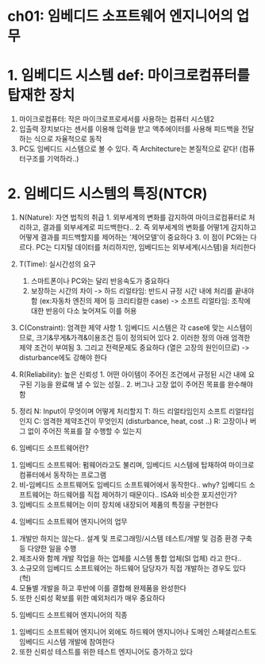 # ch01: 임베디드 소프트웨어 엔지니어의 업무

# 1. 임베디드 시스템 def: 마이크로컴퓨터를 탑재한 장치

  1) 마이크로컴퓨터: 작은 마이크로프로세서를 사용하는 컴퓨터 시스템2
  2) 입출력 장치보다는 센서를 이용해 입력을 받고 액추에이터를 사용해 피드백을 전달하는 식으로 자율적으로 동작
  3) PC도 임베디드 시스템으로 볼 수 있다. 즉 Architecture는 본질적으로 같다! (컴퓨터구조를 기억하라..)

# 2. 임베디드 시스템의 특징(NTCR)
  1) N(Nature): 자연 법칙의 취급
    1. 외부세계의 변화를 감지하여 마이크로컴퓨터로 처리하고, 결과를 외부세계로 피드백한다..
    2. 즉 외부세계의 변화를 어떻1게 감지하고 어떻게 결과를 피드백할지를 제어하는 '제어모델'이 중요하다
    3. 이 점이 PC와는 다르다. PC는 디지털 데이터를 처리하지만, 임베디드는 외부세계(시스템)을 처리한다
  2) T(Time): 실시간성의 요구
     1. 스마트폰이나 PC와는 달리 반응속도가 중요하다
     2. 보장하는 시간의 차이
      -> 하드 리얼타임: 반드시 규정 시간 내에 처리를 끝내야 함 (ex:자동차 엔진의 제어 등 크리티컬한 case)
      -> 소프트 리얼타임: 조작에 대한 반응이 다소 늦어져도 이를 허용
  3) C(Constraint): 엄격한 제약 사항
    1. 임베디드 시스템은 각 case에 맞는 시스템이므로, 크기&무게&가격&이용조건 등이 정의되어 있다
    2. 이러한 정의 아래 엄격한 제약 조건이 부여됨
    3. 그리고 전력문제도 중요하다 (열은 고장의 원인이므로)
    -> disturbance에도 강해야 한다
  4) R(Reliability): 높은 신뢰성
    1. 어떤 아이템이 주어진 조건에서 규정된 시간 내에 요구된 기능을 완료해 낼 수 있는 성질..
    2. 버그나 고장 없이 주어진 목표를 완수해야 함

  5) 정리
    N: Input이 무엇이며 어떻게 처리할지
    T: 하드 리얼타임인지 소프트 리얼타임인지
    C: 엄격한 제약조건이 무엇인지 (disturbance, heat, cost ..)
    R: 고장이나 버그 없이 주어진 목표를 잘 수행할 수 있는지

3) 임베디드 소프트웨어란?
  1. 임베디드 소프트웨어: 펌웨어라고도 불리며, 임베디드 시스템에 탑재하여 마이크로컴퓨터에서 동작하는 프로그램
  2. 비-임베디드 소프트웨어도 임베디드 소프트웨어에서 동작한다.. why? 임베디드 소프트웨어는 하드웨어를 직접 제어하기 때문이다.. ISA와 비슷한 포지션인가?
  3. 임베디드 소프트웨어는 이미 장치에 내장되어 제품의 특징을 구현한다

4) 임베디드 소프트웨어 엔지니어의 업무
  1. 개발만 하지는 않는다.. 설계 및 프로그래밍/시스템 테스트/개발 및 검증 환경 구축 등 다양한 일을 수행
  2. 제조사와 함께 개발 작업을 하는 업체를 시스템 통합 업체(SI 업체) 라고 한다..
  3. 소규모의 임베디드 소프트웨어는 하드웨어 담당자가 직접 개발하는 경우도 있다 (헉)
  4. 모듈별 개발을 하고 후반에 이를 결합해 완제품을 완성한다
  5. 또한 신뢰성 확보를 위한 예외처리가 매우 중요하다

5) 임베디드 소프트웨어 엔지니어의 직종
  1. 임베디드 소프트웨어 엔지니어 외에도 하드웨어 엔지니어나 도메인 스페셜리스트도 임베디드 시스템 개발에 참여한다
  2. 또한 신뢰성 테스트를 위한 테스트 엔지니어도 증가하고 있다
